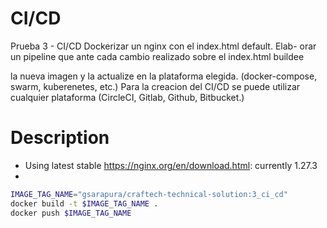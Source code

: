 # CI/CD

Prueba 3 - CI/CD Dockerizar un nginx con el index.html default. Elab-
orar un pipeline que ante cada cambio realizado sobre el index.html buildee

la nueva imagen y la actualize en la plataforma elegida. (docker-compose,
swarm, kuberenetes, etc.) Para la creacion del CI/CD se puede utilizar cualquier
plataforma (CircleCI, Gitlab, Github, Bitbucket.)

# Description 
- Using latest stable https://nginx.org/en/download.html: currently 1.27.3
- 
```sh
IMAGE_TAG_NAME="gsarapura/craftech-technical-solution:3_ci_cd"
docker build -t $IMAGE_TAG_NAME .
docker push $IMAGE_TAG_NAME
```